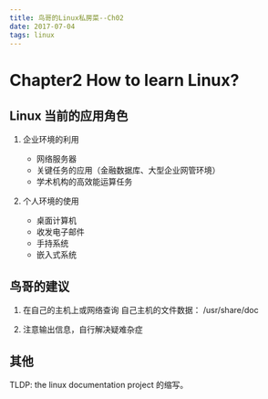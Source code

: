 ```yaml
---
title: 鸟哥的Linux私房菜--Ch02
date: 2017-07-04
tags: linux
---
```

# Chapter2 How to learn Linux?

## **Linux 当前的应用角色**

1. 企业环境的利用

	- 网络服务器
	- 关键任务的应用（金融数据库、大型企业网管环境）
	- 学术机构的高效能运算任务

2. 个人环境的使用
	- 桌面计算机
	- 收发电子邮件 
	- 手持系统
	- 嵌入式系统

## 鸟哥的建议

1. 在自己的主机上或网络查询
      	自己主机的文件数据： /usr/share/doc

2. 注意输出信息，自行解决疑难杂症


## 其他

 TLDP: the linux documentation project 的缩写。


